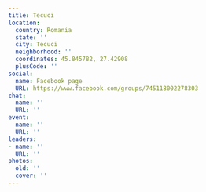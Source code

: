 ```yaml
---
title: Tecuci
location:
  country: Romania
  state: ''
  city: Tecuci
  neighborhood: ''
  coordinates: 45.845782, 27.42908
  plusCode: ''
social:
  name: Facebook page
  URL: https://www.facebook.com/groups/745118002278303
chat:
  name: ''
  URL: ''
event:
  name: ''
  URL: ''
leaders:
- name: ''
  URL: ''
photos:
  old: ''
  cover: ''
---
```

